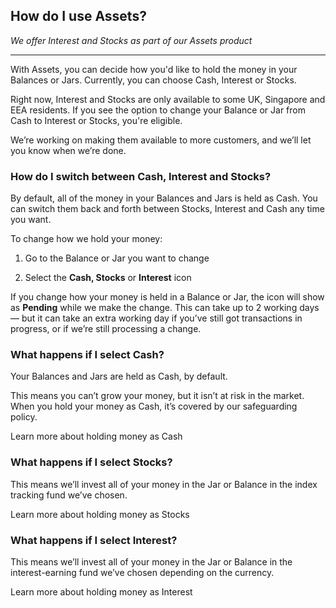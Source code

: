 ## How do I use Assets?  
_We offer Interest and Stocks as part of our Assets product_

* * *

With Assets, you can decide how you'd like to hold the money in your Balances or Jars. Currently, you can choose Cash, Interest or Stocks.

Right now, Interest and Stocks are only available to some UK, Singapore and EEA residents. If you see the option to change your Balance or Jar from Cash to Interest or Stocks, you're eligible. 

We’re working on making them available to more customers, and we’ll let you know when we’re done.

### How do I switch between Cash, Interest and Stocks?

By default, all of the money in your Balances and Jars is held as Cash. You can switch them back and forth between Stocks, Interest and Cash any time you want.

To change how we hold your money:

  1. Go to the Balance or Jar you want to change

  2. Select the **Cash, Stocks** or **Interest** icon




If you change how your money is held in a Balance or Jar, the icon will show as **Pending** while we make the change. This can take up to 2 working days — but it can take an extra working day if you’ve still got transactions in progress, or if we’re still processing a change.

### What happens if I select **Cash**?

Your Balances and Jars are held as Cash, by default. 

This means you can’t grow your money, but it isn’t at risk in the market. When you hold your money as Cash, it’s covered by our safeguarding policy.

Learn more about holding money as Cash

### What happens if I select **Stocks**?

This means we’ll invest all of your money in the Jar or Balance in the index tracking fund we’ve chosen.

Learn more about holding money as Stocks

###  **What happens if I select Interest?**

This means we’ll invest all of your money in the Jar or Balance in the interest-earning fund we’ve chosen depending on the currency.

Learn more about holding money as Interest